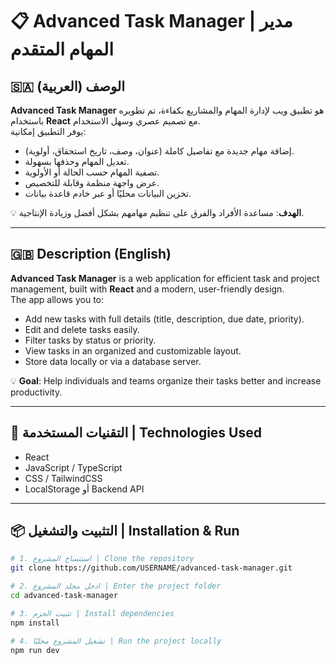 # 📋 Advanced Task Manager | مدير المهام المتقدم

## 🇸🇦 الوصف (العربية)
**Advanced Task Manager** هو تطبيق ويب لإدارة المهام والمشاريع بكفاءة، تم تطويره باستخدام **React** مع تصميم عصري وسهل الاستخدام.  
يوفر التطبيق إمكانية:
- إضافة مهام جديدة مع تفاصيل كاملة (عنوان، وصف، تاريخ استحقاق، أولوية).
- تعديل المهام وحذفها بسهولة.
- تصفية المهام حسب الحالة أو الأولوية.
- عرض واجهة منظمة وقابلة للتخصيص.
- تخزين البيانات محليًا أو عبر خادم قاعدة بيانات.

💡 **الهدف**: مساعدة الأفراد والفرق على تنظيم مهامهم بشكل أفضل وزيادة الإنتاجية.

---

## 🇬🇧 Description (English)
**Advanced Task Manager** is a web application for efficient task and project management, built with **React** and a modern, user-friendly design.  
The app allows you to:
- Add new tasks with full details (title, description, due date, priority).
- Edit and delete tasks easily.
- Filter tasks by status or priority.
- View tasks in an organized and customizable layout.
- Store data locally or via a database server.

💡 **Goal**: Help individuals and teams organize their tasks better and increase productivity.

---

## 🚀 التقنيات المستخدمة | Technologies Used
- React
- JavaScript / TypeScript
- CSS / TailwindCSS
- LocalStorage أو Backend API

---

## 📦 التثبيت والتشغيل | Installation & Run
```bash
# 1. استنساخ المشروع | Clone the repository
git clone https://github.com/USERNAME/advanced-task-manager.git

# 2. ادخل مجلد المشروع | Enter the project folder
cd advanced-task-manager

# 3. تثبيت الحزم | Install dependencies
npm install

# 4. تشغيل المشروع محليًا | Run the project locally
npm run dev


